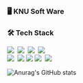 
<p>
<h3>🖥 KNU Soft Ware</h3>
</p>




<h3>🛠 Tech Stack </h3>




<p>
  <img src="https://img.shields.io/badge/Java-007396?style=flat-square&logo=Java&logoColor=white"/></a>&nbsp 
  <img src="https://img.shields.io/badge/PHP-3766AB?style=flat-square&logo=php&logoColor=white"/></a>&nbsp 
  <img src="https://img.shields.io/badge/C++-00599C?style=flat-square&logo=C%2B%2B&logoColor=white"/></a>&nbsp 
  <img src="https://img.shields.io/badge/C-A8B9CC?style=flat-square&logo=C&logoColor=white"/></a>&nbsp 
 
  <br>                                                                                              
  <img src="https://img.shields.io/badge/Mysql-E6B91E?style=flat-square&logo=MySql&logoColor=white"/></a>&nbsp                                                           <img src="https://img.shields.io/badge/MariaDB-FCC624?style=flat-square&logo=linux&logoColor=black">
  <img src="https://img.shields.io/badge/XAMPP-FFA07A?style=flat-square&logo=XAMPP&logoColor=white">
<img src="https://img.shields.io/badge/Notion-b4f5bd?style=flat&logo=Notion&logoColor=black"/>&nbsp;&nbsp;<img src="https://img.shields.io/badge/GitHub-gray?style=flat&logo=GitHub&logoColor=black"/>&nbsp;&nbsp;
</p>




 
  
![Anurag's GitHub stats](https://github-readme-stats.vercel.app/api?username=mmunkyeong&show_icons=true&theme=radical)


</div>
